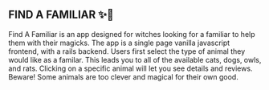 ## FIND A FAMILIAR ✨💫

Find A Familiar is an app designed for witches looking for a familiar to help them with their magicks. The app is a single page vanilla javascript frontend, with a rails backend. Users first select the type of animal they would like as a familar. This leads you to all of the available cats, dogs, owls, and rats. Clicking on a specific animal will let you see details and reviews. Beware! Some animals are too clever and magical for their own good.
